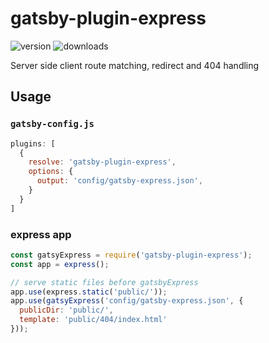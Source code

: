 # gatsby-plugin-express

![version](https://img.shields.io/npm/v/gatsby-plugin-express.svg)
![downloads](https://img.shields.io/npm/dt/gatsby-plugin-express.svg)

Server side client route matching, redirect and 404 handling

## Usage

### `gatsby-config.js`

```javascript
plugins: [
  {
    resolve: 'gatsby-plugin-express',
    options: {
      output: 'config/gatsby-express.json',
    }
  }
]
```

### express app

```javascript
const gatsyExpress = require('gatsby-plugin-express');
const app = express();

// serve static files before gatsbyExpress
app.use(express.static('public/'));
app.use(gatsyExpress('config/gatsby-express.json', {
  publicDir: 'public/',
  template: 'public/404/index.html'
}));
```
